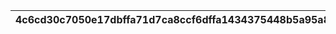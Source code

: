 |4c6cd30c7050e17dbffa71d7ca8ccf6dffa1434375448b5a95a8d393fa88f503|8c8b9d4403d7547cd502a91c46c3f9a52d8e8d47301b4943711d6a7c8986a8f4|7f95a26ea5f6892d140067c889baf4cac0e0cd34aef4f391f85d424196b7973a|f364e0a00f04019a48be9e0cc5b25f60901c411139f8125cdae57c2501bbfdc4|44d2e9c8f785892cea1647284e7f839309450eeb47fc9c50bd0ae2fa9176e3d4|63ee33d49a21cc290123d16150328ec872d22a2072afe2909c71bf15a1d99919|ed07afa81d4cdd2677ed4124de340ae4742692df0ecbad5163393d5b59d2c679|3d5d728149aacde559a403f7c0a97f125576ede20761f3bd466505ff27de6740|
| --- | --- | --- | --- | --- | --- | --- | --- |